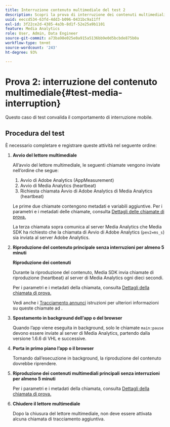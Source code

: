 ```yaml
---
title: Interruzione contenuto multimediale del test 2
description: Scopri la prova di interruzione dei contenuti multimediali utilizzata nella convalida.
uuid: eeccd534-63fd-4dd3-b096-0431bc9a11ff
exl-id: 3f22ce2d-4385-4a3b-8d1f-52e25a9b1101
feature: Media Analytics
role: User, Admin, Data Engineer
source-git-commit: a73ba98e025e0a915a5136bb9e0d5bcbde875b0a
workflow-type: tm+mt
source-wordcount: '243'
ht-degree: 93%

---
```


# Prova 2: interruzione del contenuto multimediale{#test-media-interruption}

Questo caso di test convalida il comportamento di interruzione mobile.

## Procedura del test

È necessario completare e registrare queste attività nel seguente ordine:

1. **Avvio del lettore multimediale**

   All’avvio del lettore multimediale, le seguenti chiamate vengono inviate nell’ordine che segue:

   1. Avvio di Adobe Analytics (AppMeasurement)
   1. Avvio di Media Analytics (heartbeat)
   1. Richiesta chiamata Avvio di Adobe Analytics di Media Analytics (heartbeat)

   Le prime due chiamate contengono metadati e variabili aggiuntive. Per i parametri e i metadati delle chiamate, consulta [Dettagli delle chiamate di prova.](/help/legacy/validation/test-call-details.md#start-the-media-player)

   La terza chiamata sopra comunica al server Media Analytics che Media SDK ha richiesto che la chiamata di Avvio di Adobe Analytics (`pev2=ms_s`) sia inviata al server Adobe Analytics.

1. **Riproduzione del contenuto principale senza interruzioni per almeno 5 minuti**

   **Riproduzione dei contenuti**

   Durante la riproduzione del contenuto, Media SDK invia chiamate di riproduzione (heartbeat) al server di Media Analytics ogni dieci secondi.

   Per i parametri e i metadati della chiamata, consulta [Dettagli della chiamata di prova.](/help/legacy/validation/test-call-details.md#play-main-content)

   Vedi anche i [Tracciamento annunci](/help/use-cases/track-ads/track-ads-overview.md) istruzioni per ulteriori informazioni su queste chiamate ad .

1. **Spostamento in background dell’app o del browser**

   Quando l’app viene eseguita in background, solo le chiamate `main:pause` devono essere inviate al server di Media Analytics, partendo dalla versione 1.6.6 di VHL e successive.

1. **Porta in primo piano l’app o il browser**

   Tornando dall’esecuzione in background, la riproduzione del contenuto dovrebbe riprendere.

1. **Riproduzione dei contenuti multimediali principali senza interruzioni per almeno 5 minuti**

   Per i parametri e i metadati della chiamata, consulta [Dettagli della chiamata di prova.](/help/legacy/validation/test-call-details.md#play-main-content)

1. **Chiudere il lettore multimediale**

   Dopo la chiusura del lettore multimediale, non deve essere attivata alcuna chiamata di tracciamento aggiuntiva.
